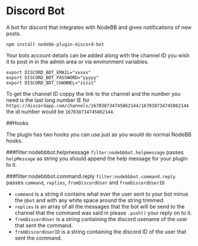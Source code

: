 # Discord Bot
A bot for discord that integrates with NodeBB and gives notifications of new posts.

`npm install nodebb-plugin-discord-bot`

Your bots account details can be added along with the channel ID you wish it to post in in the admin area or via environment variables.
```
export DISCORD_BOT_EMAIL="xxxxx"
export DISCORD_BOT_PASSWORD="yyyyy"
export DISCORD_BOT_CHANNEL="zzzzz"
```

To get the channel ID coppy the link to the channel and the number you need is the last long number IE for
`https://discordapp.com/channels/167038734745862144/167038734745862144` the id number would be `167038734745862144`.

##Hooks

The plugin has two hooks you can use just as you would do normal NodeBB hooks.

###filter:nodebbbot.helpmessage
`filter:nodebbbot.helpmessage` passes `helpMessage` as string you should append the help message for your plugin to it.

###filter:nodebbbot.command.reply
`filter:nodebbbot.command.reply` passes `command`, `replies`, `fromDiscordUser` and `fromDiscordUserID`
* `command` is a string it contains what ever the user sent to your bot minus the `@bot` and with any white space around the string trimmed.
* `replies` is an array of all the messages that the bot will be send to the channel that the command was said in please `.push()` your reply on to it.
* `fromDiscordUser` is a string containing the discord usename of the user that sent the command.
* `fromDiscordUserID` is a string containing the discord ID of the user that sent the command.

